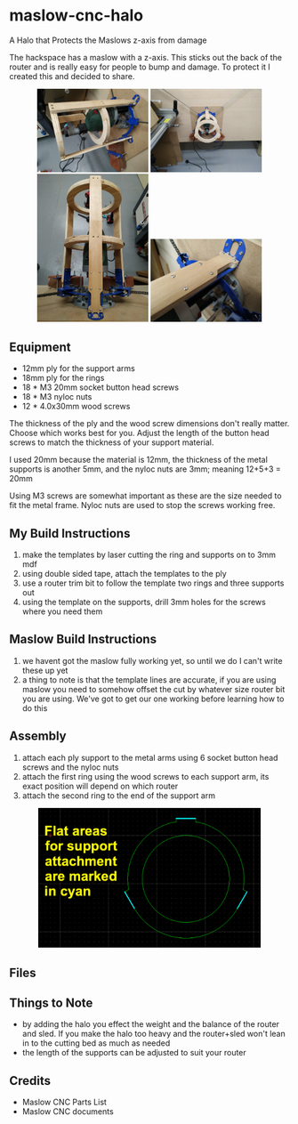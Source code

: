 # maslow-cnc-halo
A Halo that Protects the Maslows z-axis from damage

The hackspace has a maslow with a z-axis.  This sticks out the back of the router and is really easy for people to bump and damage.  To protect it I created this and decided to share.

<p align="center">
  <img src="https://raw.githubusercontent.com/smford/maslow-cnc-halo/master/images/image_001.jpg" width="200">
  <img src="https://raw.githubusercontent.com/smford/maslow-cnc-halo/master/images/image_002.jpg" width="200">
  <img src="https://raw.githubusercontent.com/smford/maslow-cnc-halo/master/images/image_003.jpg" width="200">
  <img src="https://raw.githubusercontent.com/smford/maslow-cnc-halo/master/images/image_004.jpg" width="200">
</p>

## Equipment

- 12mm ply for the support arms
- 18mm ply for the rings
- 18 * M3 20mm socket button head screws
- 18 * M3 nyloc nuts
- 12 * 4.0x30mm wood screws

The thickness of the ply and the wood screw dimensions don't really matter.  Choose which works best for you.  Adjust the length of the button head screws to match the thickness of your support material.

I used 20mm because the material is 12mm, the thickness of the metal supports is another 5mm, and the nyloc nuts are 3mm; meaning 12+5+3 = 20mm

Using M3 screws are somewhat important as these are the size needed to fit the metal frame.  Nyloc nuts are used to stop the screws working free.


## My Build Instructions
1. make the templates by laser cutting the ring and supports on to 3mm mdf
1. using double sided tape, attach the templates to the ply
1. use a router trim bit to follow the template two rings and three supports out
1. using the template on the supports, drill 3mm holes for the screws where you need them


## Maslow Build Instructions
1. we havent got the maslow fully working yet, so until we do I can't write these up yet
1. a thing to note is that the template lines are accurate, if you are using maslow you need to somehow offset the cut by whatever size router bit you are using. We've got to get our one working before learning how to do this

## Assembly
1. attach each ply support to the metal arms using 6 socket button head screws and the nyloc nuts
1. attach the first ring using the wood screws to each support arm, its exact position will depend on which router
1. attach the second ring to the end of the support arm

<p align="center">
  <img src="https://raw.githubusercontent.com/smford/maslow-cnc-halo/master/images/support_attachment_areas.png" width="400">
</p>

## Files


## Things to Note
- by adding the halo you effect the weight and the balance of the router and sled.  If you make the halo too heavy and the router+sled  won't lean in to the cutting bed as much as needed
- the length of the supports can be adjusted to suit your router

## Credits
- Maslow CNC Parts List
- Maslow CNC documents


